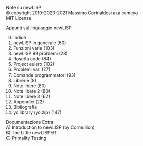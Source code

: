 Note su newLISP  
© copyright 2019-2020-2021 Massimo Corinaldesi aka cameyo  
MIT License  
    
Appunti sul linguaggio newLISP  
  
00) Indice  
01) newLISP in generale (60)  
02) Funzioni varie (103)  
03) newLISP 99 problemi (28)  
04) Rosetta code (84)  
05) Project eulero (102)  
06) Problemi vari (77)  
07) Domande programmatori (93)  
08) Librerie (8)  
09) Note libere (80)  
10) Note libere 2 (80)  
11) Note libere 3 (62)  
12) Appendici (22)  
13) Bibliografia  
99) yo library (yo.zip) (147)  
  
Documentazione Extra:  
A) Introduction to newLISP (by Cormullion)  
B) The Little newLISPER  
C) Primality Testing  

